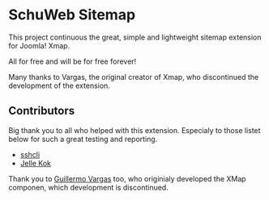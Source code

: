 # SchuWeb Sitemap
This project continuous the great, simple and lightweight sitemap extension for Joomla! Xmap.

All for free and will be for free forever!

Many thanks to Vargas, the original creator of Xmap, who discontinued the development of the extension.

## Contributors
Big thank you to all who helped with this extension. Especialy to those listet below for such a great testing and reporting.
- [sshcli](https://github.com/sshcli)
- [Jelle Kok](https://github.com/810)

Thank you to [Guillermo Vargas](https://github.com/guilleva) too, who originialy developed the XMap componen, which development is discontinued.
